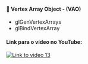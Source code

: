#### 🎯 Vertex Array Object - (VAO)
- glGenVertexArrays
- glBindVertexArray

#### Link para o vídeo no YouTube:

[![Link to video 13](https://img.youtube.com/vi/aKEyOv2JreA/default.jpg)](https://youtu.be/aKEyOv2JreA)


